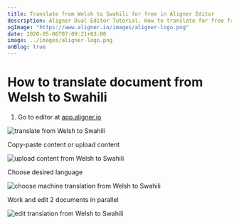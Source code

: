 ```yaml
---
title: Translate from Welsh to Swahili for free in Aligner Editor
description: Aligner Dual Editor Tutorial. How to translate for free from Welsh to Swahili. Aligner is multilingual document management platform. 
ogImage: "https://www.aligner.io/images/aligner-logo.png"
date: 2020-05-06T07:09:21+03:00
image: ../images/aligner-logo.png
onBlog: true
---
```


# How to translate document from Welsh to Swahili

1. Go to editor at [app.aligner.io](https://app.aligner.io "Aligner App web page")

![translate from Welsh to Swahili](../aligner-blank-editor.png "translate from Welsh to Swahili")

Copy-paste content or upload content

![upload content from Welsh to Swahili](../aligner-uploaded-document.png "upload content from Welsh to Swahili")

Choose desired language

![choose machine translation from Welsh to Swahili](../aligner-language-dropdown.png "choose machine translation from Welsh to Swahili")

Work and edit 2 documents in parallel

![edit translation from Welsh to Swahili](../aligner-double-sitded-editor.png "edit translation from Welsh to Swahili")

